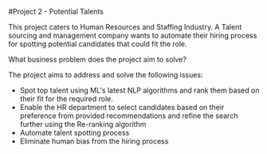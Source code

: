 #Project 2 - Potential Talents

This project caters to Human Resources and Staffing Industry. A Talent sourcing and management company wants to automate their hiring process for spotting potential candidates that could fit the role.


What business problem does the project aim to solve?

 The project aims to address and solve the following issues:
- Spot top talent using ML's latest NLP algorithms and rank them based on their fit for the required role.
- Enable the HR department to select candidates based on their preference from provided recommendations and refine the search further using the Re-ranking algorithm
- Automate talent spotting process
- Eliminate human bias from the hiring process
  
